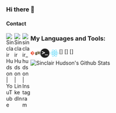 ### Hi there 👋



#### Contact

[<img align="left" alt="Sinclair Hudson | YouTube" width="22px" src="https://cdn.jsdelivr.net/npm/simple-icons@v3/icons/youtube.svg" />][youtube]
[<img align="left" alt="Sinclair Hudson | LinkedIn" width="22px" src="https://cdn.jsdelivr.net/npm/simple-icons@v3/icons/linkedin.svg" />][linkedin]
[<img align="left" alt="sinclair_hudson | Instagram" width="22px" src="https://cdn.jsdelivr.net/npm/simple-icons@v3/icons/instagram.svg" />][instagram]


[website]: https://sinclairhudson.github.io/
[youtube]: https://www.youtube.com/channel/UCk8n3-SC7fYYpLQkT0eYicA
[instagram]: https://www.instagram.com/sinclair_hudson/
[linkedin]: https://www.linkedin.com/in/sinclairhudson/

### My Languages and Tools:

[<img align="left" alt="Git" width="26px" src="https://raw.githubusercontent.com/github/explore/80688e429a7d4ef2fca1e82350fe8e3517d3494d/topics/git/git.png" />]
[<img align="left" alt="Terminal" width="26px" src="https://raw.githubusercontent.com/github/explore/80688e429a7d4ef2fca1e82350fe8e3517d3494d/topics/terminal/terminal.png" />]
[<img align="left" alt="React" width="26px" src="https://raw.githubusercontent.com/github/explore/80688e429a7d4ef2fca1e82350fe8e3517d3494d/topics/react/react.png" />]

<img align="left" alt="Sinclair Hudson's Github Stats" src="https://github-readme-stats.codestackr.vercel.app/api?username=SinclairHudson&show_icons=true&hide_border=true" />
